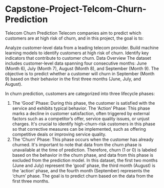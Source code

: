 # Capstone-Project-Telcom-Churn-Prediction
Telecom Churn Prediction
Telecom companies aim to predict which customers are at high risk of churn, and in this project, the goal is to:

Analyze customer-level data from a leading telecom provider.
Build machine learning models to identify customers at high risk of churn.
Identify key indicators that contribute to customer churn.
Data Overview
The dataset includes customer-level data spanning four consecutive months: June (Month 6), July (Month 7), August (Month 8), and September (Month 9). The objective is to predict whether a customer will churn in September (Month 9) based on their behavior in the first three months (June, July, and August).

In churn prediction, customers are categorized into three lifecycle phases:

1) The ‘Good’ Phase: During this phase, the customer is satisfied with the service and exhibits typical behavior.
The ‘Action’ Phase: This phase marks a decline in customer satisfaction, often triggered by external factors such as a competitor’s offer, service quality issues, or unjust charges. It's crucial to identify high-churn-risk customers in this phase so that corrective measures can be implemented, such as offering competitive deals or improving service quality.
2) The ‘Churn’ Phase: This phase occurs when the customer has already churned. It's important to note that data from the churn phase is unavailable at the time of prediction. Therefore, churn (1 or 0) is labeled based on the behavior in the churn phase, and data from this phase is excluded from the prediction model.
In this dataset, the first two months (June and July) represent the ‘good’ phase, the third month (August) is the ‘action’ phase, and the fourth month (September) represents the ‘churn’ phase. The goal is to predict churn based on the data from the first three months.
